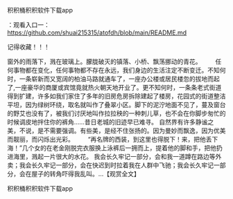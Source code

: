 积积桶积积软件下载app

：观看入口一：https://github.com/shuai215315/atofdh/blob/main/README.md


记得收藏！！！



窗外的雨落下，溅在玻璃上。朦胧破灭的镇落、小桥、飘荡挪动的青花。
　　任何事物都在变化，任何事物都不存在永远，我们身边的生活注定不断变迁。不知何时，一条崭新而又宽阔的柏油马路就通车了，一座办公楼或居民楼忽的拔地而起了,一座豪华的商厦或宾馆竟就热火朝天地开业了。更不知何时，一条条老式街道得到扩建，许多如我们家住了多年的旧房危房拆除建起了楼房，花园式的街道整洁平坦，因为绿树环绕，取名就叫作了叠翠小区。脚下的泥泞地面不见了，蔓及窗台的野艾也没有了，被我们讨厌地叫作拉拉秧的一种刺儿草，也不会在你脚步匆忙的时候调皮地拌住你的裤角……昔日老城的旧迹早已难寻。
自然界有许多静谧之美，不说，是不需要强调。有些美，是经不住张扬的。因为曼妙而飘逸，因为优美而靓丽，而闪烁出光彩。
　　“再名牌的西装，到这里也得脱下！来，把他丢下海！”几个女的在老金刚脱完衣服换上泳裤后一拥而上，提着他的脚和手，把他扔进海里，溅起一片很大的水花。
我会长久牢记一部分，会和我一道蹲在路边等外卖；我会长久牢记一部分，会在快迟到时拉着我在人群中飞驰；我会长久牢记一部分，会在屋子的转角吓得我乱叫。...【观赏全文】







积积桶积积软件下载app
